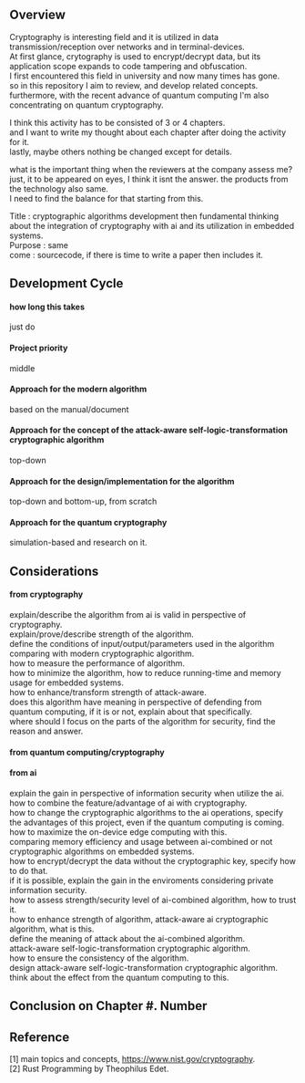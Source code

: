 ## Overview

Cryptography is interesting field and it is utilized in data transmission/reception over networks and in terminal-devices. <br/>
At first glance, crytography is used to encrypt/decrypt data, but its application scope expands to code tampering and obfuscation. <br/>
I first encountered this field in university and now many times has gone. <br/>
so in this repository I aim to review, and develop related concepts. <br/>
furthermore, with the recent advance of quantum computing I'm also concentrating on quantum cryptography. <br/>

I think this activity has to be consisted of 3 or 4 chapters. <br/>
and I want to write my thought about each chapter after doing the activity for it. <br/>
lastly, maybe others nothing be changed except for details. <br/>

what is the important thing when the reviewers at the company assess me? <br/>
just, it to be appeared on eyes, I think it isnt the answer. the products from the technology also same. <br/>
I need to find the balance for that starting from this. <br/>

Title : cryptographic algorithms development then fundamental thinking about the integration of cryptography with ai and its utilization in embedded systems. <br/>
Purpose : same <br/>
come : sourcecode, if there is time to write a paper then includes it. 

## Development Cycle

#### how long this takes 

just do

#### Project priority

middle

#### Approach for the modern algorithm

based on the manual/document

#### Approach for the concept of the attack-aware self-logic-transformation cryptographic algorithm

top-down

#### Approach for the design/implementation for the algorithm

top-down and bottom-up, from scratch

#### Approach for the quantum cryptography

simulation-based and research on it.

## Considerations

#### from cryptography

explain/describe the algorithm from ai is valid in perspective of cryptography. <br/>
explain/prove/describe strength of the algorithm. <br/>
define the conditions of input/output/parameters used in the algorithm comparing with modern cryptographic algorithm. <br/>
how to measure the performance of algorithm. <br/>
how to minimize the algorithm, how to reduce running-time and memory usage for embedded systems. <br/>
how to enhance/transform strength of attack-aware. <br/>
does this algorithm have meaning in perspective of defending from quantum computing, if it is or not, explain about that specifically. <br/>
where should I focus on the parts of the algorithm for security, find the reason and answer.

#### from quantum computing/cryptography

#### from ai

explain the gain in perspective of information security when utilize the ai. <br/>
how to combine the feature/advantage of ai with cryptography. <br/>
how to change the cryptographic algorithms to the ai operations, specify the advantages of this project, even if the quantum computing is coming. <br/>
how to maximize the on-device edge computing with this. <br/>
comparing memory efficiency and usage between ai-combined or not cryptographic algorithms on embedded systems. <br/>
how to encrypt/decrypt the data without the cryptographic key, specify how to do that. <br/>
if it is possible, explain the gain in the enviroments considering private information security. <br/>
how to assess strength/security level of ai-combined algorithm, how to trust it. <br/>
how to enhance strength of algorithm, attack-aware ai cryptographic algorithm, what is this. <br/>
define the meaning of attack about the ai-combined algorithm. <br/>
attack-aware self-logic-transformation cryptographic algorithm. <br/>
how to ensure the consistency of the algorithm. <br/>
design attack-aware self-logic-transformation cryptographic algorithm. <br/>
think about the effect from the quantum computing to this.

## Conclusion on Chapter #. Number

## Reference

[1] main topics and concepts, https://www.nist.gov/cryptography. <br/>
[2] Rust Programming by Theophilus Edet. <br/>
